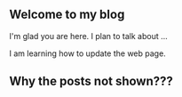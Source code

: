 ## Welcome to my blog

I'm glad you are here. I plan to talk about ...

I am learning how to update the web page.

## Why the posts not shown???
